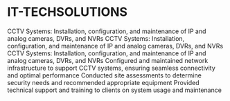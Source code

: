 # IT-TECHSOLUTIONS
CCTV Systems: Installation,
configuration, and maintenance of IP
and analog cameras, DVRs, and NVRs
CCTV Systems: Installation,
configuration, and maintenance of IP
and analog cameras, DVRs, and NVRs
CCTV Systems: Installation,
configuration, and maintenance of IP
and analog cameras, DVRs, and NVRs
Configured and maintained network
infrastructure to support CCTV systems,
ensuring seamless connectivity and optimal
performance
Conducted site assessments to determine
security needs and recommended appropriate
equipment
Provided technical support and training to clients
on system usage and maintenance
